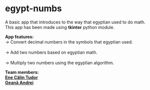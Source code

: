 # egypt-numbs
A basic app that introduces to the way that egyptian used to do math.<br>
This app has been made using **tkinter** python module.<br>

**App features:**<br>
-> Convert decimal numbers in the symbols that egyptian used. <br><br>
-> Add two numbers based on egyptian math.<br><br>
-> Multiply two numbers using the egyptian algorithm. 

**Team members:**<br>
**[Ene Călin Tudor](https://github.com/7uddy)**<br>
**[Geană Andrei](https://github.com/Andrei-Geana)**
